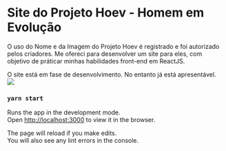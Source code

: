 # Site do Projeto Hoev - Homem em Evolução

O uso do Nome e da Imagem do Projeto Hoev é registrado e foi autorizado pelos criadores. Me ofereci para desenvolver um site para eles, com objetivo de práticar minhas habilidades front-end em ReactJS.

O site está em fase de desenvolvimento. No entanto já está apresentável.
<img src="https://i.pinimg.com/originals/c7/44/49/c74449f7d2d388726437ea82d39cfe55.jpg" />

### `yarn start`

Runs the app in the development mode.\
Open [http://localhost:3000](http://localhost:3000) to view it in the browser.

The page will reload if you make edits.\
You will also see any lint errors in the console.

